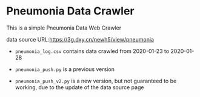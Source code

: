 # Pneumonia Data  Crawler

This is a simple Pneumonia Data Web Crawler

data source URL:https://3g.dxy.cn/newh5/view/pneumonia

- `pneumonia_log.csv` contains data crawled from 2020-01-23 to 2020-01-28

- `pneumonia_push.py` is a previous version
- `pneumonia_push_v2.py` is a new version, but not guaranteed to be working, due to the update of the data source page